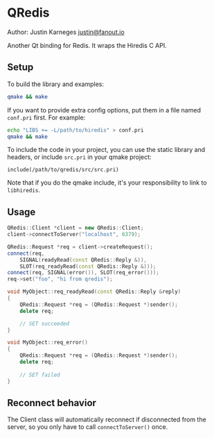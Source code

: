 # QRedis

Author: Justin Karneges <justin@fanout.io>

Another Qt binding for Redis. It wraps the Hiredis C API.

## Setup

To build the library and examples:

```sh
qmake && make
```

If you want to provide extra config options, put them in a file named `conf.pri` first. For example:

```sh
echo "LIBS += -L/path/to/hiredis" > conf.pri
qmake && make
```

To include the code in your project, you can use the static library and headers, or include `src.pri` in your qmake project:

```
include(/path/to/qredis/src/src.pri)
```

Note that if you do the qmake include, it's your responsibility to link to `libhiredis`.

## Usage

```c++
QRedis::Client *client = new QRedis::Client;
client->connectToServer("localhost", 6379);

QRedis::Request *req = client->createRequest();
connect(req,
    SIGNAL(readyRead(const QRedis::Reply &)),
    SLOT(req_readyRead(const QRedis::Reply &)));
connect(req, SIGNAL(error()), SLOT(req_error()));
req->set("foo", "hi from qredis");

void MyObject::req_readyRead(const QRedis::Reply &reply)
{
    QRedis::Request *req = (QRedis::Request *)sender();
    delete req;

    // SET succeeded
}

void MyObject::req_error()
{
    QRedis::Request *req = (QRedis::Request *)sender();
    delete req;
    
    // SET failed
}
```

## Reconnect behavior

The Client class will automatically reconnect if disconnected from the server, so you only have to call `connectToServer()` once.
